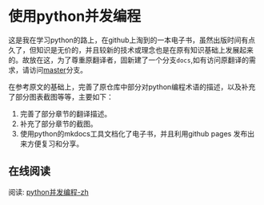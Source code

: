 # 使用python并发编程

这是我在学习python的路上，在github上淘到的一本电子书，虽然出版时间有点久了，但知识是无价的，并且较新的技术或理念也是在原有知识基础上发展起来的。故放在这，为了尊重原翻译者，固新建了一个分支`docs`,如有访问原翻译的需求，请访问[master](https://github.com/hellowac/parallel-programming-with-python-zh/tree/master)分支。

在参考原文的基础上，完善了原仓库中部分对python编程术语的描述，以及补充了部分图表截图等等，主要如下：

1. 完善了部分章节的翻译描述。
2. 补充了部分章节的截图。
3. 使用python的mkdocs工具文档化了电子书，并且利用github pages 发布出来方便复习和分享。

## 在线阅读

阅读: [python并发编程-zh](https://hellowac.github.io/parallel-programming-with-python-zh/)
